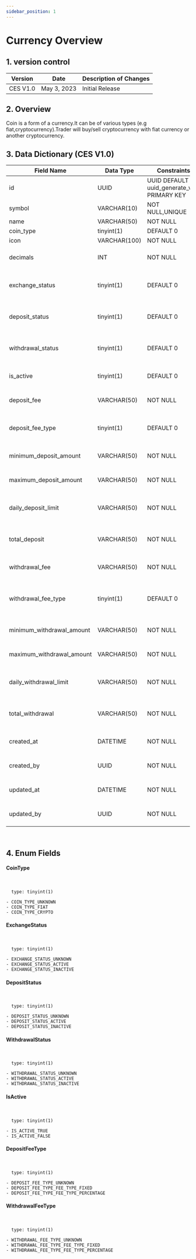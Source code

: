 ```yaml
---
sidebar_position: 1
---
```


# Currency Overview

## 1. version control

| Version  | Date        | Description of Changes |
| -------- | ----------- | ---------------------- |
| CES V1.0 | May 3, 2023 | Initial Release        |

## 2. Overview

Coin is a form of a currency.It can be of various types (e.g fiat,cryptocurrency).Trader will buy/sell cryptocurrency with fiat currency or another
cryptocurrency.

## 3. Data Dictionary (CES V1.0)

| Field Name                | Data Type    | Constraints                                     | Description                                                                |
| ------------------------- | ------------ | ----------------------------------------------- | -------------------------------------------------------------------------- |
| id                        | UUID         | UUID DEFAULT uuid_generate_v4() PRIMARY KEY     | Unique identifier for currency                                             |
| symbol                    | VARCHAR(10)  | NOT NULL,UNIQUE                                 | Unique identifier for currency                                             |
| name                      | VARCHAR(50)  | NOT NULL                                        | currency name                                                              |
| coin_type                 | tinyint(1)   | DEFAULT 0                                       | Type of currency                                                           |
| icon                      | VARCHAR(100) | NOT NULL                                        | Icon for currency                                                          |
| decimals                  | INT          | NOT NULL                                        | Number of decimal places for the currency                                  |
| exchange_status           | tinyint(1)   | DEFAULT 0                                       | Flag indicating whether currency exchange status active or not             |
| deposit_status            | tinyint(1)   | DEFAULT 0                                       | Flag indicating whether currency deposit status active or not              |
| withdrawal_status         | tinyint(1)   | DEFAULT 0                                       | Flag indicating whether currency withdrawal status active or not           |
| is_active                 | tinyint(1)   | DEFAULT 0                                       | Flag indicating whether the currency is active                             |
| deposit_fee               | VARCHAR(50)  | NOT NULL                                        | Value of the fee charged on each deposit                                   |
| deposit_fee_type          | tinyint(1)   | DEFAULT 0                                       | Type of fee charged on each deposit (e.g. fixed,percentage)                |
| minimum_deposit_amount    | VARCHAR(50)  | NOT NULL                                        | Minimum amount that can be deposited                                       |
| maximum_deposit_amount    | VARCHAR(50)  | NOT NULL                                        | Minimum amount that can be deposited                                       |
| daily_deposit_limit       | VARCHAR(50)  | NOT NULL                                        | Maximum amount that can be deposited in a day                              |
| total_deposit             | VARCHAR(50)  | NOT NULL                                        | Maximum amount of currency deposited                                       |
| withdrawal_fee            | VARCHAR(50)  | NOT NULL                                        | Value of the fee charged on each withdrawal                                |
| withdrawal_fee_type       | tinyint(1)   | DEFAULT 0                                       | Type of fee charged on each withdrawal(e.g. fixed, percentage)             |
| minimum_withdrawal_amount | VARCHAR(50)  | NOT NULL                                        | Minimum amount that can be withdrawan                                      |
| maximum_withdrawal_amount | VARCHAR(50)  | NOT NULL                                        | Minimum amount that can be withdrawn                                       |
| daily_withdrawal_limit    | VARCHAR(50)  | NOT NULL                                        | Maximum amount that can be withdrawn in a day                              |
| total_withdrawal          | VARCHAR(50)  | NOT NULL                                        | Maximum amount of currency withdrawn                                       |
| created_at                | DATETIME     | NOT NULL                                        | Timestamp when the currency was added                                      |
| created_by                | UUID         | NOT NULL                                        | ID of admin who has added the currency                                     |
| updated_at                | DATETIME     | NOT NULL                                        | Timestamp when the currency was last updated                               |
| updated_by                | UUID         | NOT NULL                                        | ID of admin who has updated the currency                                   |
``
``

## 4. Enum Fields 
#### **CoinType**
&nbsp;

      type: tinyint(1)

    - COIN_TYPE_UNKNOWN
    - COIN_TYPE_FIAT
    - COIN_TYPE_CRYPTO

#### **ExchangeStatus**
&nbsp;

      type: tinyint(1)

    - EXCHANGE_STATUS_UNKNOWN
    - EXCHANGE_STATUS_ACTIVE
    - EXCHANGE_STATUS_INACTIVE

#### **DepositStatus**
&nbsp;

      type: tinyint(1)

    - DEPOSIT_STATUS_UNKNOWN
    - DEPOSIT_STATUS_ACTIVE
    - DEPOSIT_STATUS_INACTIVE

#### **WithdrawalStatus**
&nbsp;

      type: tinyint(1)
    
    - WITHDRAWAL_STATUS_UNKNOWN
    - WITHDRAWAL_STATUS_ACTIVE
    - WITHDRAWAL_STATUS_INACTIVE

#### **IsActive**
&nbsp;

      type: tinyint(1)

    - IS_ACTIVE_TRUE
    - IS_ACTIVE_FALSE

#### **DepositFeeType**
&nbsp;

      type: tinyint(1)

    - DEPOSIT_FEE_TYPE_UNKNOWN
    - DEPOSIT_FEE_TYPE_FEE_TYPE_FIXED
    - DEPOSIT_FEE_TYPE_FEE_TYPE_PERCENTAGE
    

#### **WithdrawalFeeType**
&nbsp;

      type: tinyint(1)

    - WITHDRAWAL_FEE_TYPE_UNKNOWN
    - WITHDRAWAL_FEE_TYPE_FEE_TYPE_FIXED
    - WITHDRAWAL_FEE_TYPE_FEE_TYPE_PERCENTAGE

